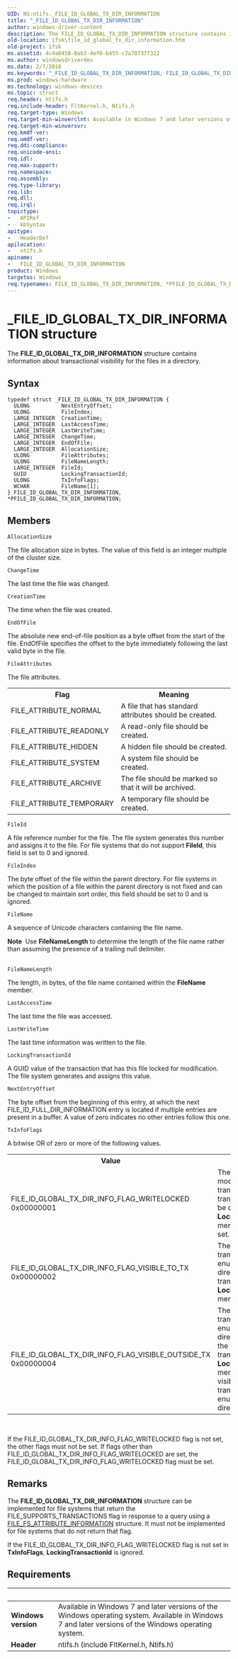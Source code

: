 ```yaml
---
UID: NS:ntifs._FILE_ID_GLOBAL_TX_DIR_INFORMATION
title: "_FILE_ID_GLOBAL_TX_DIR_INFORMATION"
author: windows-driver-content
description: The FILE_ID_GLOBAL_TX_DIR_INFORMATION structure contains information about transactional visibility for the files in a directory.
old-location: ifsk\file_id_global_tx_dir_information.htm
old-project: ifsk
ms.assetid: 4c4a0458-8ab3-4ef0-b455-c7a70737f322
ms.author: windowsdriverdev
ms.date: 2/7/2018
ms.keywords: "_FILE_ID_GLOBAL_TX_DIR_INFORMATION, FILE_ID_GLOBAL_TX_DIR_INFORMATION, FILE_ID_GLOBAL_TX_DIR_INFORMATION structure [Installable File System Drivers], ifsk.file_id_global_tx_dir_information, PFILE_ID_GLOBAL_TX_DIR_INFORMATION, ntifs/PFILE_ID_GLOBAL_TX_DIR_INFORMATION, *PFILE_ID_GLOBAL_TX_DIR_INFORMATION, ntifs/FILE_ID_GLOBAL_TX_DIR_INFORMATION, PFILE_ID_GLOBAL_TX_DIR_INFORMATION structure pointer [Installable File System Drivers]"
ms.prod: windows-hardware
ms.technology: windows-devices
ms.topic: struct
req.header: ntifs.h
req.include-header: FltKernel.h, Ntifs.h
req.target-type: Windows
req.target-min-winverclnt: Available in Windows 7 and later versions of the Windows operating system.
req.target-min-winversvr: 
req.kmdf-ver: 
req.umdf-ver: 
req.ddi-compliance: 
req.unicode-ansi: 
req.idl: 
req.max-support: 
req.namespace: 
req.assembly: 
req.type-library: 
req.lib: 
req.dll: 
req.irql: 
topictype:
-	APIRef
-	kbSyntax
apitype:
-	HeaderDef
apilocation:
-	ntifs.h
apiname:
-	FILE_ID_GLOBAL_TX_DIR_INFORMATION
product: Windows
targetos: Windows
req.typenames: FILE_ID_GLOBAL_TX_DIR_INFORMATION, *PFILE_ID_GLOBAL_TX_DIR_INFORMATION
---
```


# _FILE_ID_GLOBAL_TX_DIR_INFORMATION structure
The <b>FILE_ID_GLOBAL_TX_DIR_INFORMATION</b> structure contains information about transactional visibility for the files in a directory.

## Syntax
````
typedef struct _FILE_ID_GLOBAL_TX_DIR_INFORMATION {
  ULONG          NextEntryOffset;
  ULONG          FileIndex;
  LARGE_INTEGER  CreationTime;
  LARGE_INTEGER  LastAccessTime;
  LARGE_INTEGER  LastWriteTime;
  LARGE_INTEGER  ChangeTime;
  LARGE_INTEGER  EndOfFile;
  LARGE_INTEGER  AllocationSize;
  ULONG          FileAttributes;
  ULONG          FileNameLength;
  LARGE_INTEGER  FileId;
  GUID           LockingTransactionId;
  ULONG          TxInfoFlags;
  WCHAR          FileName[1];
} FILE_ID_GLOBAL_TX_DIR_INFORMATION, *PFILE_ID_GLOBAL_TX_DIR_INFORMATION;
````

## Members


`AllocationSize`

The file allocation size in bytes. The value of this field is an integer multiple of the cluster size.

`ChangeTime`

The last time the file was changed.

`CreationTime`

The time when the file was created.

`EndOfFile`

The absolute new end-of-file position as a byte offset from the start of the file. EndOfFile specifies the offset to the byte immediately following the last valid byte in the file.

`FileAttributes`

The file attributes.


<table>
<tr>
<th>Flag</th>
<th>Meaning</th>
</tr>
<tr>
<td>FILE_ATTRIBUTE_NORMAL</td>
<td> A file that has standard attributes should be created. </td>
</tr>
<tr>
<td>FILE_ATTRIBUTE_READONLY</td>
<td> A read-only file should be created. 
</td>
</tr>
<tr>
<td>FILE_ATTRIBUTE_HIDDEN</td>
<td> A hidden file should be created. 
</td>
</tr>
<tr>
<td>FILE_ATTRIBUTE_SYSTEM</td>
<td> A system file should be created. 
</td>
</tr>
<tr>
<td>FILE_ATTRIBUTE_ARCHIVE</td>
<td> The file should be marked so that it will be archived. 
</td>
</tr>
<tr>
<td>FILE_ATTRIBUTE_TEMPORARY</td>
<td> A temporary file should be created.
</td>
</tr>
</table>

`FileId`

A file reference number for the file. The file system generates this number and assigns it to the file. For file systems that do not support <b>FileId</b>, this field is set to 0 and ignored.

`FileIndex`

The byte offset of the file within the parent directory. For file systems in which the position of a file within the parent directory is not fixed and can be changed to maintain sort order, this field should be set to 0 and is ignored.

`FileName`

A sequence of Unicode characters containing the file name. 


<div class="alert"><b>Note</b>  Use <b>FileNameLength</b> to determine the length of the file name rather than assuming the presence of a trailing null delimiter.</div>
<div> </div>

`FileNameLength`

The length, in bytes, of the file name contained within the <b>FileName</b> member.

`LastAccessTime`

The last time the file was accessed.

`LastWriteTime`

The last time information was written to the file.

`LockingTransactionId`

A GUID value of the transaction that has this file locked for modification. The file system generates and assigns this value.

`NextEntryOffset`

The byte offset from the beginning of this entry, at which the next FILE_ID_FULL_DIR_INFORMATION entry is located if multiple entries are present in a buffer. A value of zero indicates no other entries follow this one.

`TxInfoFlags`

A bitwise OR of zero or more of the following values. 

<table>
<tr>
<th>Value </th>
<th>Meaning </th>
</tr>
<tr>
<td>FILE_ID_GLOBAL_TX_DIR_INFO_FLAG_WRITELOCKED
0x00000001
</td>
<td>The file is locked for modification by a transaction. 
The transaction's ID must be contained in the <b>LockingTransactionId</b> member if this flag is set.
</td>
</tr>
<tr>
<td>FILE_ID_GLOBAL_TX_DIR_INFO_FLAG_VISIBLE_TO_TX
0x00000002
</td>
<td>The file is visible to transacted enumerators of the directory whose transaction ID is in the <b>LockingTransactionId</b> member.</td>
</tr>
<tr>
<td>FILE_ID_GLOBAL_TX_DIR_INFO_FLAG_VISIBLE_OUTSIDE_TX
0x00000004
</td>
<td>The file is visible to transacted enumerators of the directory other than the one whose transaction ID is in the <b>LockingTransactionId</b> member, and it is visible to non-transacted enumerators of the directory.</td>
</tr>
</table>
 

If the FILE_ID_GLOBAL_TX_DIR_INFO_FLAG_WRITELOCKED flag is not set, the other flags must not be set. If flags other than FILE_ID_GLOBAL_TX_DIR_INFO_FLAG_WRITELOCKED are set, the FILE_ID_GLOBAL_TX_DIR_INFO_FLAG_WRITELOCKED flag must be set.

## Remarks
The <b>FILE_ID_GLOBAL_TX_DIR_INFORMATION</b> structure can be implemented for file systems that return the FILE_SUPPORTS_TRANSACTIONS flag in response to a query using a <a href="..\ntifs\ns-ntifs-_file_fs_attribute_information.md">FILE_FS_ATTRIBUTE_INFORMATION</a> structure. It must not be implemented for file systems that do not return that flag.
  

If the FILE_ID_GLOBAL_TX_DIR_INFO_FLAG_WRITELOCKED flag is not set in <b>TxInfoFlags</b>, <b>LockingTransactionId</b> is ignored.

## Requirements
| &nbsp; | &nbsp; |
| ---- |:---- |
| **Windows version** | Available in Windows 7 and later versions of the Windows operating system. Available in Windows 7 and later versions of the Windows operating system. |
| **Header** | ntifs.h (include FltKernel.h, Ntifs.h) |